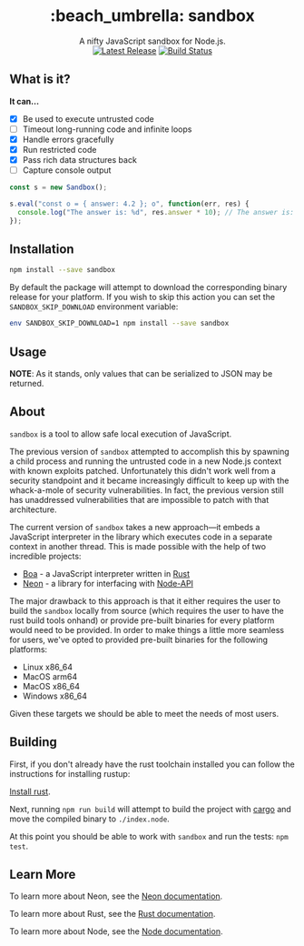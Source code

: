 <h1 align="center">:beach_umbrella: sandbox</h1>

<p align="center">
  A nifty JavaScript sandbox for Node.js.
  <br />
  <a href="https://github.com/gf3/sandbox/releases"><img src="https://img.shields.io/github/v/release/gf3/sandbox" alt="Latest Release"></a>
  <a href="https://github.com/gf3/sandbox/actions"><img src="https://github.com/gf3/sandbox/actions/workflows/tests.yml/badge.svg?branch=main" alt="Build Status"></a>
</p>

## What is it?

**It can...**

- [x] Be used to execute untrusted code
- [ ] Timeout long-running code and infinite loops
- [x] Handle errors gracefully
- [x] Run restricted code
- [x] Pass rich data structures back
- [ ] Capture console output

```js
const s = new Sandbox();

s.eval("const o = { answer: 4.2 }; o", function(err, res) {
  console.log("The answer is: %d", res.answer * 10); // The answer is: 42
});
```

## Installation

```sh
npm install --save sandbox
```

By default the package will attempt to download the corresponding binary release
for your platform. If you wish to skip this action you can set the
`SANDBOX_SKIP_DOWNLOAD` environment variable:

```sh
env SANDBOX_SKIP_DOWNLOAD=1 npm install --save sandbox
```

## Usage

**NOTE**: As it stands, only values that can be serialized to JSON may be
returned.

## About

`sandbox` is a tool to allow safe local execution of JavaScript.

The previous version of `sandbox` attempted to accomplish this by spawning a
child process and running the untrusted code in a new Node.js context with known
exploits patched. Unfortunately this didn't work well from a security standpoint
and it became increasingly difficult to keep up with the whack-a-mole of
security vulnerabilities. In fact, the previous version still has unaddressed
vulnerabilities that are impossible to patch with that architecture.

The current version of `sandbox` takes a new approach—it embeds a JavaScript
interpreter in the library which executes code in a separate context in another
thread. This is made possible with the help of two incredible projects:

- [Boa][doc-boa] - a JavaScript interpreter written in [Rust][doc-rust]
- [Neon][doc-neon] - a library for interfacing with [Node-API][node-napi]

The major drawback to this approach is that it either requires the user to build
the `sandbox` locally from source (which requires the user to have the rust
build tools onhand) or provide pre-built binaries for every platform would need
to be provided. In order to make things a little more seamless for users, we've
opted to provided pre-built binaries for the following platforms:

- Linux x86_64
- MacOS arm64
- MacOS x86_64
- Windows x86_64

Given these targets we should be able to meet the needs of most users.

## Building

First, if you don't already have the rust toolchain installed you can follow the
instructions for installing rustup:

[Install rust][rust-install].

Next, running `npm run build` will attempt to build the project with
[cargo][doc-cargo] and move the compiled binary to `./index.node`.

At this point you should be able to work with `sandbox` and run the tests: `npm
test`.

## Learn More

To learn more about Neon, see the [Neon documentation][doc-neon].

To learn more about Rust, see the [Rust documentation][doc-rust].

To learn more about Node, see the [Node documentation][doc-node].

[doc-boa]: https://github.com/boa-dev/boa
[doc-cargo]: https://doc.rust-lang.org/stable/cargo/
[doc-neon]: https://neon-bindings.com
[doc-node]: https://nodejs.org
[doc-rust]: https://www.rust-lang.org
[node-napi]: https://nodejs.org/dist/latest-v14.x/docs/api/n-api.html#n_api_node_api
[rust-install]: https://www.rust-lang.org/tools/install
